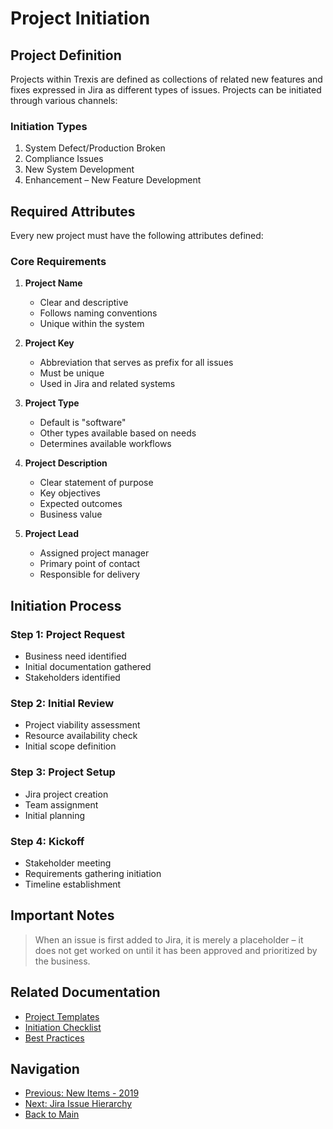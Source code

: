 # Project Initiation

## Project Definition

Projects within Trexis are defined as collections of related new features and fixes expressed in Jira as different types of issues. Projects can be initiated through various channels:

### Initiation Types
1. System Defect/Production Broken
2. Compliance Issues
3. New System Development
4. Enhancement – New Feature Development

## Required Attributes

Every new project must have the following attributes defined:

### Core Requirements
1. **Project Name**
   - Clear and descriptive
   - Follows naming conventions
   - Unique within the system

2. **Project Key**
   - Abbreviation that serves as prefix for all issues
   - Must be unique
   - Used in Jira and related systems

3. **Project Type**
   - Default is "software"
   - Other types available based on needs
   - Determines available workflows

4. **Project Description**
   - Clear statement of purpose
   - Key objectives
   - Expected outcomes
   - Business value

5. **Project Lead**
   - Assigned project manager
   - Primary point of contact
   - Responsible for delivery

## Initiation Process

### Step 1: Project Request
- Business need identified
- Initial documentation gathered
- Stakeholders identified

### Step 2: Initial Review
- Project viability assessment
- Resource availability check
- Initial scope definition

### Step 3: Project Setup
- Jira project creation
- Team assignment
- Initial planning

### Step 4: Kickoff
- Stakeholder meeting
- Requirements gathering initiation
- Timeline establishment

## Important Notes

> When an issue is first added to Jira, it is merely a placeholder – it does not get worked on until it has been approved and prioritized by the business.

## Related Documentation
- [Project Templates](./templates.md)
- [Initiation Checklist](./checklist.md)
- [Best Practices](./best-practices.md)

## Navigation

- [Previous: New Items - 2019](../02-new-items/README.md)
- [Next: Jira Issue Hierarchy](../04-jira-hierarchy/README.md)
- [Back to Main](../../README.md)
